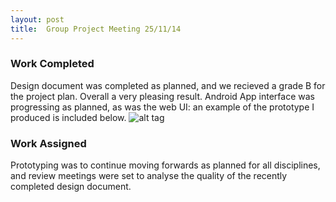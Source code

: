 ```yaml
---
layout: post
title:  Group Project Meeting 25/11/14
---
```


### Work Completed

Design document was completed as planned, and we recieved a grade B for the project plan. Overall a very pleasing result. Android App interface was progressing as planned, as was the web UI: an example of the prototype I produced is included below.
![alt tag](http://users.aber.ac.uk/kil7/prototype.png)

### Work Assigned

Prototyping was to continue moving forwards as planned for all disciplines, and review meetings were set to analyse the quality of the recently completed design document.
